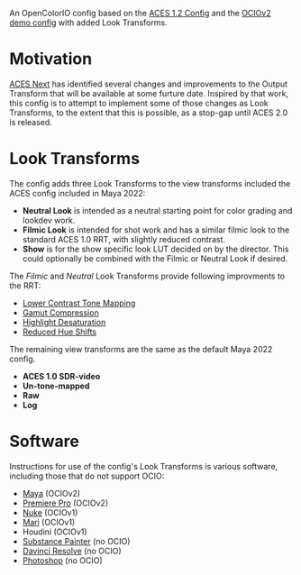 An OpenColorIO config based on the [ACES 1.2 Config](https://github.com/colour-science/OpenColorIO-Configs/tree/feature/aces-1.2-config/aces_1.2) and the [OCIOv2 demo config](https://opencolorio.readthedocs.io/en/latest/configurations/ocio_v2_demo.html) with added Look Transforms.

# Motivation

[ACES Next](https://community.acescentral.com/c/aces-development-acesnext/67) has identified several changes and improvements to the Output Transform that will be available at some furture date. Inspired by that work,  this config is to attempt to implement some of those changes as Look Transforms, to the extent that this is possible, as a stop-gap until ACES 2.0 is released.

# Look Transforms
  
The config adds three Look Transforms to the view transforms included the ACES config included in Maya 2022:

- **Neutral Look**
   is intended as a neutral starting point for color grading and lookdev work. 
- **Filmic Look**
   is intended for shot work and has a similar filmic look to the standard ACES 1.0 RRT, with slightly reduced contrast. 
- **Show** is for the show specific look LUT decided on by the director. This could optionally be combined with the Filmic or Neutral Look if desired.

The *Filmic* and *Neutral* Look Transforms provide following improvments to the RRT:
  - [Lower Contrast Tone Mapping](../docs/tonemap.md)
  - [Gamut Compression](../docs/gamut.md)
  - [Highlight Desaturation](../docs/highlight.md)
  - [Reduced Hue Shifts](../docs/chroma.md)
  
The remaining view transforms are the same as the default Maya 2022 config.

- **ACES 1.0 SDR-video**
- **Un-tone-mapped** 
- **Raw** 
- **Log**

# Software

Instructions for use of the config's Look Transforms is various software, including those that do not support OCIO:

- [Maya](../docs/Maya.md) (OCIOv2)
- [Premiere Pro](../docs/Premiere.md) (OCIOv2)
- [Nuke](../docs/Nuke.md) (OCIOv1)
- [Mari](../docs/Mari.md) (OCIOv1)
- Houdini (OCIOv1)
- [Substance Painter](../docs/Substance.md) (no OCIO)
- [Davinci Resolve](../docs/Resolve.md) (no OCIO)
- [Photoshop](../docs/Photoshop_v2.md) (no OCIO)
  
  



  



